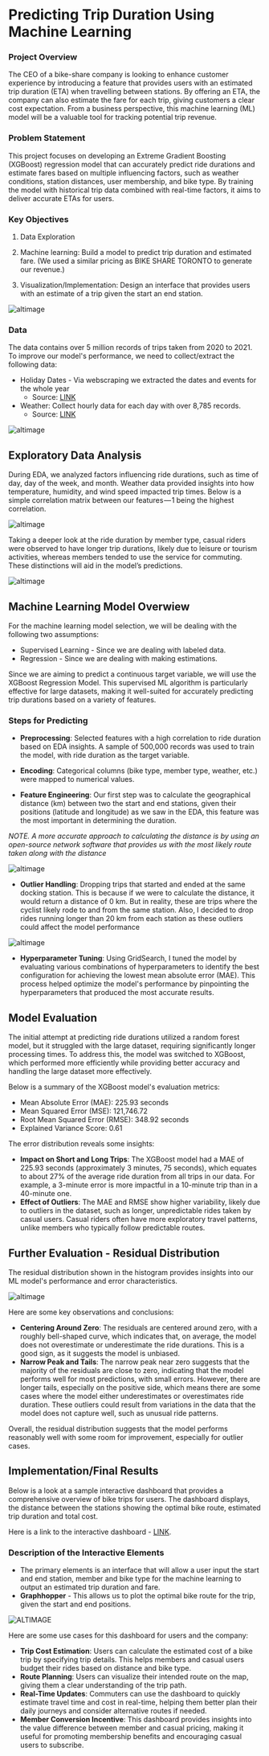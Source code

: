 # Predicting Trip Duration Using Machine Learning
### Project Overview
The CEO of a bike-share company is looking to enhance customer experience by introducing a feature that provides users with an estimated trip duration (ETA) when travelling between stations. By offering an ETA, the company can also estimate the fare for each trip, giving customers a clear cost expectation. From a business perspective, this machine learning (ML) model will be a valuable tool for tracking potential trip revenue.

### Problem Statement
This project focuses on developing an Extreme Gradient Boosting (XGBoost) regression model that can accurately predict ride durations and estimate fares based on multiple influencing factors, such as weather conditions, station distances, user membership, and bike type. By training the model with historical trip data combined with real-time factors, it aims to deliver accurate ETAs for users.

### Key Objectives
1. Data Exploration

2. Machine learning: Build a model to predict trip duration and estimated fare. (We used a similar pricing as BIKE SHARE TORONTO to generate our revenue.)

3. Visualization/Implementation: Design an interface that provides users with an estimate of a trip given the start an end station.

![altimage](https://github.com/Lekan-E/Predicting-Trip-Duration-using-XGBoost/blob/4c3ed1f8589de6a8868f2240df839f6fc77af609/Images/cyclistic.jpg)

### Data
The data contains over 5 million records of trips taken from 2020 to 2021. To improve our model's performance, we need to collect/extract the following data:

- Holiday Dates - Via webscraping we extracted the dates and events for the whole year
    - Source: [LINK](https://www.timeanddate.com/weather/usa/chicago/historic?month=1&year=2021)
- Weather: Collect hourly data for each day with over 8,785 records.
    - Source: [LINK](https://www.visualcrossing.com/weather/weather-data-services/Chicago,United%20States/metric/2020-12-01/2021-11-30)

![altimage](https://github.com/Lekan-E/Analysis-for-a-Bike-Sharing-Company-to-Boost-Member-Conversion/blob/f5c1eaeaeaa54350c2ec5ddf7a3f3de858b5de86/Images/Misc/drawSQL-image-export-2024-09-27.png)


## Exploratory Data Analysis
During EDA, we analyzed factors influencing ride durations, such as time of day, day of the week, and month. Weather data provided insights into how temperature, humidity, and wind speed impacted trip times. Below is a simple correlation matrix between our features — 1 being the highest correlation.

![altimage](https://github.com/Lekan-E/Predicting-Trip-Duration-using-XGBoost/blob/4c3ed1f8589de6a8868f2240df839f6fc77af609/Images/correlation.png)

Taking a deeper look at the ride duration by member type, casual riders were observed to have longer trip durations, likely due to leisure or tourism activities, whereas members tended to use the service for commuting. These distinctions will aid in the model’s predictions.

![altimage](https://github.com/Lekan-E/Predicting-Trip-Duration-using-XGBoost/blob/4c3ed1f8589de6a8868f2240df839f6fc77af609/Images/memberdistribution.png)

## Machine Learning Model Overwiew
For the machine learning model selection, we will be dealing with the following two assumptions:
- Supervised Learning - Since we are dealing with labeled data.
- Regression - Since we are dealing with making estimations.

Since we are aiming to predict a continuous target variable, we will use the XGBoost Regression Model. This supervised ML algorithm is particularly effective for large datasets, making it well-suited for accurately predicting trip durations based on a variety of features.

### Steps for Predicting
- **Preprocessing**: Selected features with a high correlation to ride duration based on EDA insights. A sample of 500,000 records was used to train the model, with ride duration as the target variable.

- **Encoding**: Categorical columns (bike type, member type, weather, etc.) were mapped to numerical values.

- **Feature Engineering**: Our first step was to calculate the geographical distance (km) between two the start and end stations, given their positions (latitude and longitude) as we saw in the EDA, this feature was the most important in determining the duration. 

*NOTE. A more accurate approach to calculating the distance is by using an open-source network software that provides us with the most likely route taken along with the distance* 

![altimage](https://github.com/Lekan-E/Predicting-Trip-Duration-using-XGBoost/blob/4c3ed1f8589de6a8868f2240df839f6fc77af609/Images/single-trip.png)

- **Outlier Handling**: Dropping trips that started and ended at the same docking station. This is because if we were to calculate the distance, it would return a distance of 0 km. But in reality, these are trips where the cyclist likely rode to and from the same station. Also, I decided to drop rides running longer than 20 km from each station as these outliers could affect the model performance

![altimage](https://github.com/Lekan-E/Predicting-Trip-Duration-using-XGBoost/blob/4c3ed1f8589de6a8868f2240df839f6fc77af609/Images/duratioin%20distance.png)

- **Hyperparameter Tuning**: Using GridSearch, I tuned the model by evaluating various combinations of hyperparameters to identify the best configuration for achieving the lowest mean absolute error (MAE). This process helped optimize the model's performance by pinpointing the hyperparameters that produced the most accurate results.

## Model Evaluation
The initial attempt at predicting ride durations utilized a random forest model, but it struggled with the large dataset, requiring significantly longer processing times. To address this, the model was switched to XGBoost, which performed more efficiently while providing better accuracy and handling the large dataset more effectively. 

Below is a summary of the XGBoost model's evaluation metrics:
- Mean Absolute Error (MAE): 225.93 seconds
- Mean Squared Error (MSE): 121,746.72
- Root Mean Squared Error (RMSE): 348.92 seconds
- Explained Variance Score: 0.61

The error distribution reveals some insights:
- **Impact on Short and Long Trips**: The XGBoost model had a MAE of 225.93 seconds (approximately 3 minutes, 75 seconds), which equates to about 27% of the average ride duration from all trips in our data. For example, a 3-minute error is more impactful in a 10-minute trip than in a 40-minute one.
- **Effect of Outliers**: The MAE and RMSE show higher variability, likely due to outliers in the dataset, such as longer, unpredictable rides taken by casual users. Casual riders often have more exploratory travel patterns, unlike members who typically follow predictable routes.

## Further Evaluation - Residual Distribution
The residual distribution shown in the histogram provides insights into our ML model's performance and error characteristics. 

![altimage](https://github.com/Lekan-E/Predicting-Trip-Duration-using-XGBoost/blob/4c3ed1f8589de6a8868f2240df839f6fc77af609/Images/residuals.png)

Here are some key observations and conclusions:
- **Centering Around Zero**: The residuals are centered around zero, with a roughly bell-shaped curve, which indicates that, on average, the model does not overestimate or underestimate the ride durations. This is a good sign, as it suggests the model is unbiased.
- **Narrow Peak and Tails**: The narrow peak near zero suggests that the majority of the residuals are close to zero, indicating that the model performs well for most predictions, with small errors. However, there are longer tails, especially on the positive side, which means there are some cases where the model either underestimates or overestimates ride duration. These outliers could result from variations in the data that the model does not capture well, such as unusual ride patterns.

Overall, the residual distribution suggests that the model performs reasonably well with some room for improvement, especially for outlier cases.

## Implementation/Final Results
Below is a look at a sample interactive dashboard that provides a comprehensive overview of bike trips for users. The dashboard displays, the distance between the stations showing the optimal bike route, estimated trip duration and total cost.

Here is a link to the interactive dashboard - [LINK](https://public.tableau.com/views/BikeRideCostEstimatior/RidePlanner?:language=en-US&:sid=&:redirect=auth&:display_count=n&:origin=viz_share_link).

### Description of the Interactive Elements
- The primary elements is an interface that will allow a user input the start and end station, member and bike type for the machine learning to output an estimated trip duration and fare.
- **Graphhopper** - This allows us to plot the optimal bike route for the trip, given the start and end positions. 

![ALTIMAGE](https://github.com/Lekan-E/Predicting-Trip-Duration-using-XGBoost/blob/4c3ed1f8589de6a8868f2240df839f6fc77af609/Images/Dashboard.png)

Here are some use cases for this dashboard for users and the company:
- **Trip Cost Estimation**: Users can calculate the estimated cost of a bike trip by specifying trip details. This helps members and casual users budget their rides based on distance and bike type.
- **Route Planning**: Users can visualize their intended route on the map, giving them a clear understanding of the trip path.
- **Real-Time Updates**: Commuters can use the dashboard to quickly estimate travel time and cost in real-time, helping them better plan their daily journeys and consider alternative routes if needed.
- **Member Conversion Incentive**: This dashboard provides insights into the value difference between member and casual pricing, making it useful for promoting membership benefits and encouraging casual users to subscribe.

